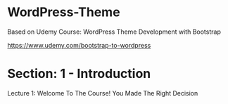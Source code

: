 # WordPress-Theme

Based on Udemy Course: WordPress Theme Development with Bootstrap

https://www.udemy.com/bootstrap-to-wordpress

# Section: 1 - Introduction

Lecture 1: Welcome To The Course! You Made The Right Decision